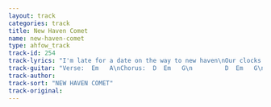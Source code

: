 ```yaml
---
layout: track
categories: track
title: New Haven Comet
name: new-haven-comet
type: ahfow_track
track-id: 254
track-lyrics: "I'm late for a date on the way to new haven\nOur clocks run too fast and our heartbeats are haywire\n\nInside those houses people are livinâ€™\nToughened by love that no one will give\n\nI'm on your side\nI'm on your side\nI'm on your side\n\nRattlin' around in my mini cathedral\nSo many problems and our plans are approved\n\nI'm late for a date on the way to new haven\nOur clocks run too fast and our heartbeats are haywire\n\nI'm on your side\nI'm on your side\nI'm on your side"
track-guitar: "Verse:  Em   A\nChorus:  D  Em   G\n         D  Em   G\n         D  Em   G   A\n\n(provided by Jason)"
track-author: 
track-sort: "NEW HAVEN COMET"
track-original: 
---
```

